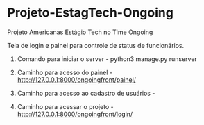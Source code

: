 # Projeto-EstagTech-Ongoing

Projeto Americanas Estágio Tech no Time Ongoing

Tela de login e painel para controle de status de funcionários.

1. Comando para iniciar o server - python3 manage.py runserver

2. Caminho para acesso do painel - http://127.0.0.1:8000/ongoingfront/painel/

3. Caminho para acesso ao cadastro de usuários -

4. Caminho para acessar o projeto - http://127.0.0.1:8000/ongoingfront/login/
